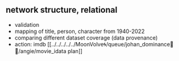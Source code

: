 ## network structure, relational
- validation
- mapping of title, person, character from 1940-2022
- comparing different dataset coverage (data provenance)
- action: imdb [[../../../../../MoonVolve🌀/queue/johan_dominance💫🔭/angie/movie_idata plan]]